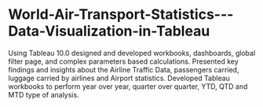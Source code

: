 # World-Air-Transport-Statistics---Data-Visualization-in-Tableau
Using Tableau 10.0 designed and developed workbooks, dashboards, global filter page, and complex parameters based calculations. Presented key findings and insights about the Airline Traffic Data, passengers carried, luggage carried by airlines and Airport statistics. Developed Tableau workbooks to perform year over year, quarter over quarter, YTD, QTD and MTD type of analysis. 

